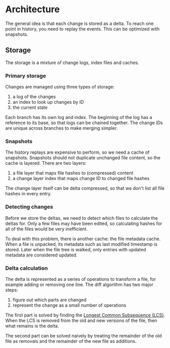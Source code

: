 # Architecture

The general idea is that each change is stored as a delta. To reach one point in history, you need to replay the events. This can be optimized with snapshots.

## Storage

The storage is a mixture of change logs, index files and caches.

### Primary storage

Changes are managed using three types of storage:
1. a log of the changes
2. an index to look up changes by ID
3. the current state

Each branch has its own log and index. The beginning of the log has a reference to its base, so that logs can be chained together. The change IDs are unique across branches to make merging simpler.

### Snapshots

The history replays are expensive to perform, so we need a cache of snapshots. Snapshots should not duplicate unchanged file content, so the cache is layered. There are two layers:
1. a file layer that maps file hashes to (compressed) content
2. a change layer index that maps change ID to changed file hashes

The change layer itself can be delta compressed, so that we don't list all file hashes in every entry.

### Detecting changes

Before we store the deltas, we need to detect which files to calculate the deltas for. Only a few files may have been edited, so calculating hashes for all of the files would be very inefficient.

To deal with this problem, there is another cache: the file metadata cache. When a file is unpacked, its metadata such as last modified timestamp is stored. Later when the file tree is walked, only entries with updated metadata are considered updated.

### Delta calculation

The delta is represented as a series of operations to transform a file, for example adding or removing one line. The diff algorithm has two major steps:
1. figure out which parts are changed
2. represent the change as a small number of operations

The first part is solved by finding the [Longest Common Subsequence (LCS)](https://en.wikipedia.org/wiki/Longest_common_subsequence). When the LCS is removed from the old and new versions of the file, then what remains is the delta.

The second part can be solved naively by treating the remainder of the old file as removals and the remainder of the new file as additions.
